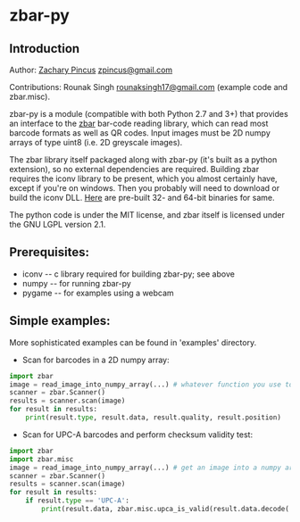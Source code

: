 # zbar-py

## Introduction
Author: [Zachary Pincus](http://zplab.wustl.edu) <zpincus@gmail.com>

Contributions: Rounak Singh <rounaksingh17@gmail.com> (example code and zbar.misc).

zbar-py is a module (compatible with both Python 2.7 and 3+) that provides an interface to the [zbar](http://zbar.sourceforge.net) bar-code reading library, which can read most barcode formats as well as QR codes. Input images must be 2D numpy arrays of type uint8 (i.e. 2D greyscale images).

The zbar library itself packaged along with zbar-py (it's built as a python extension), so no external dependencies are required. Building zbar requires the iconv library to be present, which you almost certainly have, except if you're on windows. Then you probably will need to download or build the iconv DLL. [Here](http://mlocati.github.io/articles/gettext-iconv-windows.html) are  pre-built 32- and 64-bit binaries for same.

The python code is under the MIT license, and zbar itself is licensed under the GNU LGPL version 2.1.

## Prerequisites:
* iconv -- c library required for building zbar-py; see above
* numpy  -- for running zbar-py
* pygame -- for examples using a webcam

## Simple examples:

More sophisticated examples can be found in 'examples' directory.

* Scan for barcodes in a 2D numpy array:

```python
import zbar
image = read_image_into_numpy_array(...) # whatever function you use to read an image file into a numpy array
scanner = zbar.Scanner()
results = scanner.scan(image)
for result in results:
    print(result.type, result.data, result.quality, result.position)
```

* Scan for UPC-A barcodes and perform checksum validity test:

```python
import zbar
import zbar.misc
image = read_image_into_numpy_array(...) # get an image into a numpy array
scanner = zbar.Scanner()
results = scanner.scan(image)
for result in results:
    if result.type == 'UPC-A':
        print(result.data, zbar.misc.upca_is_valid(result.data.decode('ascii')))
```

